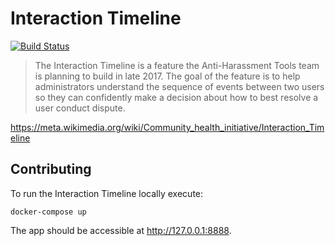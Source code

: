 # Interaction Timeline
[![Build Status](https://travis-ci.org/wikimedia/InteractionTimeline.svg?branch=master)](https://travis-ci.org/wikimedia/InteractionTimeline)

> The Interaction Timeline is a feature the Anti-Harassment Tools team is
> planning to build in late 2017. The goal of the feature is to help
> administrators understand the sequence of events between two users so
> they can confidently make a decision about how to best resolve a user conduct
> dispute.

<https://meta.wikimedia.org/wiki/Community_health_initiative/Interaction_Timeline>

## Contributing
To run the Interaction Timeline locally execute:
```
docker-compose up
```
The app should be accessible at <http://127.0.0.1:8888>.
